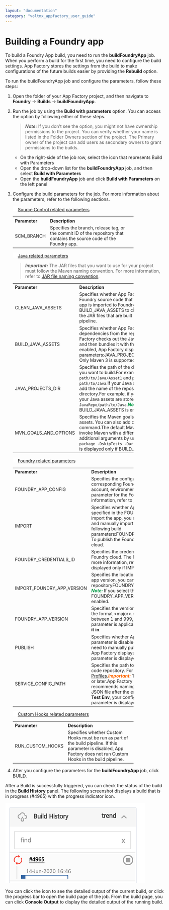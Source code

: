 ```yaml
---
layout: "documentation"
category: "voltmx_appfactory_user_guide"
---
```

                          

Building a Foundry app
=====================

To build a Foundry App build, you need to run the **buildFoundryApp** job. When you perform a build for the first time, you need to configure the build settings. App Factory stores the settings from the build to make configurations of the future builds easier by providing the **Rebuild** option.

To run the buildFoundryApp job and configure the parameters, follow these steps:

1.  Open the folder of your App Factory project, and then navigate to **Foundry** → **Builds** → **buildFoundryApp**.
2.  Run the job by using the **Build with parameters** option. You can access the option by following either of these steps.  
    
    > **_Note:_** If you don’t see the option, you might not have ownership permissions to the project. You can verify whether your name is listed in the Folder Owners section of the project. The Primary owner of the project can add users as secondary owners to grant permissions to the builds.
    
    *   On the right-side of the job row, select the icon that represents Build with Parameters
    *   Open the drop-down list for the **buildFoundryApp** job, and then select **Build with Parameters**
    *   Open the **buildFoundryApp** job and click **Build with Parameters** on the left panel
3.  Configure the build parameters for the job. For more information about the parameters, refer to the following sections.  
    
    [![Closed](../Skins/Default/Stylesheets/Images/transparent.gif)Source Control related parameters](javascript:void(0);)
    
    <table style="width: 80%;mc-table-style: url('Resources/TableStyles/Basic.css');" class="TableStyle-Basic" cellspacing="0"><colgroup><col class="TableStyle-Basic-Column-Column1"><col class="TableStyle-Basic-Column-Column1"></colgroup><tbody><tr class="TableStyle-Basic-Body-Body1"><th class="TableStyle-Basic-BodyE-Column1-Body1">Parameter</th><th class="TableStyle-Basic-BodyD-Column1-Body1">Description</th></tr><tr class="TableStyle-Basic-Body-Body1"><td class="TableStyle-Basic-BodyB-Column1-Body1">SCM_BRANCH</td><td class="TableStyle-Basic-BodyA-Column1-Body1">Specifies the branch, release tag, or the commit ID of the repository that contains the source code of the Foundry app.</td></tr></tbody></table>
    
    [![Closed](../Skins/Default/Stylesheets/Images/transparent.gif)](javascript:void(0);)[Java related parameters](javascript:void(0);)
    
    > **_Important:_** The JAR files that you want to use for your project must follow the Maven naming convention. For more information, refer to [JAR file naming convention](#JAR).
    
    <table style="width: 80%;mc-table-style: url('Resources/TableStyles/Basic.css');" class="TableStyle-Basic" cellspacing="0"><colgroup><col class="TableStyle-Basic-Column-Column1"><col class="TableStyle-Basic-Column-Column1"></colgroup><tbody><tr class="TableStyle-Basic-Body-Body1"><th class="TableStyle-Basic-BodyE-Column1-Body1">Parameter</th><th class="TableStyle-Basic-BodyD-Column1-Body1">Description</th></tr><tr class="TableStyle-Basic-Body-Body1"><td class="TableStyle-Basic-BodyE-Column1-Body1">CLEAN_JAVA_ASSETS</td><td class="TableStyle-Basic-BodyD-Column1-Body1">Specifies whether App Factory must remove the JAR files of the Foundry source code that are stored in the repository before the app is imported to Foundry.You can use the parameter with BUILD_JAVA_ASSETS to clean the existing JAR files, and then use the JAR files that are built by the Maven POM scripts in the build pipeline.</td></tr><tr class="TableStyle-Basic-Body-Body1"><td class="TableStyle-Basic-BodyE-Column1-Body1">BUILD_JAVA_ASSETS</td><td class="TableStyle-Basic-BodyD-Column1-Body1">Specifies whether App Factory must build and import the Java dependencies from the repository. If this parameter is enabled, App Factory checks out the Java source code, compiles it, packages it, and then bundles it with the Foundry app.If this parameter is enabled, App Factory displays the following build parameters:JAVA_PROJECTS_DIRMVN_GOALS_AND_OPTIONS<span class="autonumber"><span><b><i><span style="color: #0a9c4a;" class="mcFormatColor">Note: </span></i></b></span></span>Only Maven 3 is supported as the Java build mechanism.</td></tr><tr class="TableStyle-Basic-Body-Body1"><td class="TableStyle-Basic-BodyE-Column1-Body1"><a name="JAVA_PROJECTS_DIR"></a>JAVA_PROJECTS_DIR</td><td class="TableStyle-Basic-BodyD-Column1-Body1">Specifies the path of the directory that contains the Java assets that you want to build.For example, if your Java assets are stored in <code class="file_names">path/to/Java/Asset1</code> and <code class="file_names">path/to/Java/Asset2</code>, the Java directory is <code class="file_names">path/to/Java</code>.If your Java assets are stored in a separate repository, add the name of the repository as a prefix to the path of the directory.For example, if your repository name is <code class="file_names">JavaRepo.git</code>, and your Java assets are stored in <code class="file_names">path/to/Java</code>, the Java directory is <code class="file_names">JavaRepo/path/to/Java</code>.<span class="autonumber"><span><b><i><span style="color: #0a9c4a;" class="mcFormatColor">Note: </span></i></b></span></span>This parameter is displayed only if BUILD_JAVA_ASSETS is enabled.</td></tr><tr class="TableStyle-Basic-Body-Body1"><td class="TableStyle-Basic-BodyB-Column1-Body1">MVN_GOALS_AND_OPTIONS</td><td class="TableStyle-Basic-BodyA-Column1-Body1">Specifies the Maven goals that you want to run to build the Java assets. You can also add command line options for the mvn command.The default Maven goals are: <code class="codefirst">clean package</code>.You can invoke Maven with a different set of goals, maven profiles, or additional arguments by using the -D option.For example: <code class="codefirst">clean package -DskipTests -Darg1=foo1 -Darg2=foo2</code><span class="autonumber"><span><b><i><span style="color: #0a9c4a;" class="mcFormatColor">Note: </span></i></b></span></span>This parameter is displayed only if BUILD_JAVA_ASSETS is enabled.</td></tr></tbody></table>
    
    [![Closed](../Skins/Default/Stylesheets/Images/transparent.gif)Foundry related parameters](javascript:void(0);)
    
    <table style="mc-table-style: url('Resources/TableStyles/Basic.css');width: 80%;" class="TableStyle-Basic" cellspacing="0"><colgroup><col class="TableStyle-Basic-Column-Column1"><col class="TableStyle-Basic-Column-Column1"></colgroup><tbody><tr class="TableStyle-Basic-Body-Body1"><th class="TableStyle-Basic-BodyE-Column1-Body1">Parameter</th><th class="TableStyle-Basic-BodyD-Column1-Body1">Description</th></tr><tr class="TableStyle-Basic-Body-Body1"><td class="TableStyle-Basic-BodyE-Column1-Body1">FOUNDRY_APP_CONFIG</td><td class="TableStyle-Basic-BodyD-Column1-Body1">Specifies the configuration that App Factory uses to connect the Iris (client) app to corresponding Foundry (server) app.The configuration includes the hosting type, cloud account, environment name, and the Foundry app name.The build pipeline refers to this parameter for the Foundry Account details to Import and Publish the app. For more information, refer to <a href="ManagingCredentials.html#Adding_Foundry" target="_blank">Adding new Volt MX Foundry App Config</a>.</td></tr><tr class="TableStyle-Basic-Body-Body1"><td class="TableStyle-Basic-BodyE-Column1-Body1">IMPORT</td><td class="TableStyle-Basic-BodyD-Column1-Body1">Specifies whether App Factory must import the Foundry app to the Foundry cloud that is specified in the FOUNDRY_APP_CONFIG.If the parameter is disabled and you want to import the app, you must download the package from the link that is shared in the email and manually import it to Foundry.If this parameter is enabled, App Factory displays the following build parameters:FOUNDRY_CREDENTIALS_IDIMPORT_FOUNDRY_APP_VERSIONPUBLISH<span class="autonumber"><span><b><i><span style="color: #0a9c4a;" class="mcFormatColor">Note: </span></i></b></span></span>To publish the Foundry app to an environment, you must import the app to the Foundry cloud.</td></tr><tr class="TableStyle-Basic-Body-Body1"><td class="TableStyle-Basic-BodyE-Column1-Body1">FOUNDRY_CREDENTIALS_ID</td><td class="TableStyle-Basic-BodyD-Column1-Body1">Specifies the credentials that App Factory uses to import and publish the app to the Foundry cloud. The Foundry cloud must be specified in the FOUNDRY_APP_CONFIG. For more information, refer to <a href="ManagingCredentials.html#Cloud" target="_blank">Adding New Cloud Credentials</a>.<span class="autonumber"><span><b><i><span style="color: #0a9c4a;" class="mcFormatColor">Note: </span></i></b></span></span>This parameter is displayed only if IMPORT is enabled.</td></tr><tr class="TableStyle-Basic-Body-Body1"><td class="TableStyle-Basic-BodyE-Column1-Body1">IMPORT_FOUNDRY_APP_VERSION</td><td class="TableStyle-Basic-BodyD-Column1-Body1">Specifies the location from which the version of the Foundry app is fetched.To fetch the app version, you can use either of these sources:<b>Meta.json</b> file that is stored in the repositoryFOUNDRY_APP_CONFIG parameterType the version manually<div class="Note" data-mc-autonum="<b><i><span style=&quot;color: #0a9c4a;&quot; class=&quot;mcFormatColor&quot;>Note: </span></i></b>"><span class="autonumber"><span><b><i><span style="color: #0a9c4a;" class="mcFormatColor">Note: </span></i></b></span></span>If you select the <b>Type it in</b> option, App Factory displays the FOUNDRY_APP_VERSION parameter.This parameter is displayed only if IMPORT is enabled.</div></td></tr><tr class="TableStyle-Basic-Body-Body1"><td class="TableStyle-Basic-BodyE-Column1-Body1">FOUNDRY_APP_VERSION</td><td class="TableStyle-Basic-BodyD-Column1-Body1">Specifies the version of the Foundry app that you want to import.The version must be in the format &lt;major&gt;.&lt;minor&gt;, for example: <b>1.0</b> or <b>999.99</b>. The major version must be between 1 and 999, and the minor version must be between 1 and 99.<span class="autonumber"><span><b><i><span style="color: #0a9c4a;" class="mcFormatColor">Note: </span></i></b></span></span>This parameter is applicable only if the IMPORT_FOUNDRY_APP_VERSION is selected as <b>Type it in</b>.</td></tr><tr class="TableStyle-Basic-Body-Body1"><td class="TableStyle-Basic-BodyE-Column1-Body1">PUBLISH</td><td class="TableStyle-Basic-BodyD-Column1-Body1">Specifies whether App Factory must publish the app to the Foundry environment.If the parameter is disabled and you want to publish the app to a run-time environment, you need to manually publish the app from the Foundry console.If you enable this parameter, App Factory displays the following parameters:SERVICE_CONFIG_PATH<span class="autonumber"><span><b><i><span style="color: #0a9c4a;" class="mcFormatColor">Note: </span></i></b></span></span>This parameter is displayed only if IMPORT is enabled.</td></tr><tr class="TableStyle-Basic-Body-Body1"><td class="TableStyle-Basic-BodyB-Column1-Body1"><a name="SERVICE_CONFIG"></a>SERVICE_CONFIG_PATH</td><td class="TableStyle-Basic-BodyA-Column1-Body1">Specifies the path to the service configuration JSON file relative to the root of the source code repository. For information about service configuration, refer to <a href="{{ site.baseurl }}/docs/documentation/Foundry/voltmx_foundry_user_guide/Content/ServiceConfigProfile.html" target="_blank">Managing Service Profiles</a>.<span class="autonumber"><span><b><i><span style="color: #ff6600;" class="mcFormatColor">Important: </span></i></b></span></span>This parameter is only applicable for Foundry Console versions V9SP2 or later.App Factory supports custom locations for the configuration file, but HCL recommends naming the folder <code class="codefirst" style="font-size: 11pt;">configuration</code>. HCL also recommends naming every JSON file after the environment it is meant for. For example: If your environment is called <b>Test Env</b>, your configuration file should be <code class="codefirst" style="font-size: 11pt;">configuration/Test_Env.json</code>.<span class="autonumber"><span><b><i><span style="color: #0a9c4a;" class="mcFormatColor">Note: </span></i></b></span></span>This parameter is displayed only if the <code class="codefirst">PUBLISH</code> parameter is selected.</td></tr></tbody></table>
    
    [![Closed](../Skins/Default/Stylesheets/Images/transparent.gif)Custom Hooks related parameters](javascript:void(0);)
    
    <table style="width: 80%;mc-table-style: url('Resources/TableStyles/Basic.css');" class="TableStyle-Basic" cellspacing="0"><colgroup><col class="TableStyle-Basic-Column-Column1"><col class="TableStyle-Basic-Column-Column1"></colgroup><tbody><tr class="TableStyle-Basic-Body-Body1"><th class="TableStyle-Basic-BodyE-Column1-Body1">Parameter</th><th class="TableStyle-Basic-BodyD-Column1-Body1">Description</th></tr><tr class="TableStyle-Basic-Body-Body1"><td class="TableStyle-Basic-BodyB-Column1-Body1">RUN_CUSTOM_HOOKS</td><td class="TableStyle-Basic-BodyA-Column1-Body1">Specifies whether Custom Hooks must be run as part of the build pipeline. If this parameter is disabled, App Factory does not run Custom Hooks in the build pipeline.</td></tr></tbody></table>
    
4.  After you configure the parameters for the **buildFoundryApp** job, click BUILD.

After a Build is successfully triggered, you can check the status of the build in the **Build History** panel. The following screenshot displays a build that is in progress (#4965) with the progress indicator icon.

![](Resources/Images/Foundry_buildStatus.png)

You can click the icon to see the detailed output of the current build, or click the progress bar to open the build page of the job. From the build page, you can click **Console Output** to display the detailed output of the running build.
